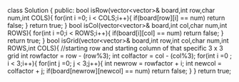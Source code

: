 class Solution {
public:
bool isRow(vector<vector<char>>& board,int row,char num,int COLS){
for(int i =0; i < COLS;i++){
if(board[row][i] == num) return false;
}
return true;
}
bool isCol(vector<vector<char>>& board,int col,char num,int ROWS){
for(int i =0;i < ROWS;i++){
if(board[i][col] == num) return false;
}
return true;
}
bool isGrid(vector<vector<char>>& board,int row,int col,char num,int ROWS,int COLS){
//starting row and starting column of that specific 3 x 3 grid
int rowfactor = row - (row%3);
int colfactor = col - (col%3);
for(int i =0 ; i < 3;i++){
for(int j =0; j < 3;j++){
int newrow = rowfactor + i;
int newcol = colfactor + j;
if(board[newrow][newcol] == num) return false;
}
}
return true;